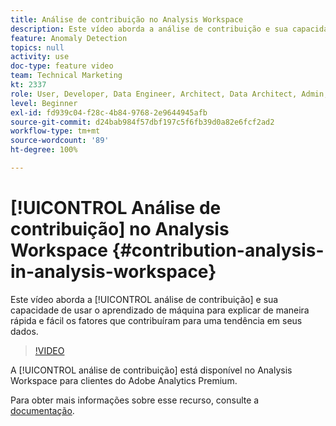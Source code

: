 ```yaml
---
title: Análise de contribuição no Analysis Workspace
description: Este vídeo aborda a análise de contribuição e sua capacidade de usar o aprendizado de máquina para explicar de maneira rápida e fácil os fatores que contribuíram para uma tendência em seus dados.
feature: Anomaly Detection
topics: null
activity: use
doc-type: feature video
team: Technical Marketing
kt: 2337
role: User, Developer, Data Engineer, Architect, Data Architect, Admin, Leader
level: Beginner
exl-id: fd939c04-f28c-4b84-9768-2e9644945afb
source-git-commit: d24bab984f57dbf197c5f6fb39d0a82e6fcf2ad2
workflow-type: tm+mt
source-wordcount: '89'
ht-degree: 100%

---
```


# [!UICONTROL Análise de contribuição] no Analysis Workspace {#contribution-analysis-in-analysis-workspace}

Este vídeo aborda a [!UICONTROL análise de contribuição] e sua capacidade de usar o aprendizado de máquina para explicar de maneira rápida e fácil os fatores que contribuíram para uma tendência em seus dados.

>[!VIDEO](https://video.tv.adobe.com/v/25443/?quality=12&learn=on)

A [!UICONTROL análise de contribuição] está disponível no Analysis Workspace para clientes do Adobe Analytics Premium.

Para obter mais informações sobre esse recurso, consulte a [documentação](https://experienceleague.adobe.com/docs/analytics/analyze/analysis-workspace/virtual-analyst/anomaly-detection/anomaly-detection.html?lang=pt-BR).
